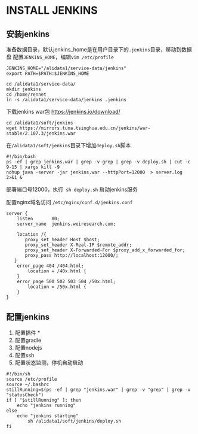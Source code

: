 # INSTALL JENKINS

## 安装jenkins
准备数据目录，默认jenkins_home是在用户目录下的`.jenkins`目录，移动到数据盘
配置`JENKINS_HOME`，编辑`vim /etc/profile`
```
JENKINS_HOME="/alidata1/service-data/jenkins"
export PATH=$PATH:$JENKINS_HOME
```
``` 
cd /alidata1/service-data/
mkdir jenkins
cd /home/rennet
ln -s /alidata1/service-data/jenkins .jenkins
```
下载jenkins war包 https://jenkins.io/download/
``` 
cd /alidata1/soft/jenkins
wget https://mirrors.tuna.tsinghua.edu.cn/jenkins/war-stable/2.107.3/jenkins.war

```
在`/alidata1/soft/jenkins`目录下增加`deploy.sh`脚本
``` 
#!/bin/bash
ps -ef | grep jenkins.war | grep -v grep | grep -v deploy.sh | cut -c 9-15 | xargs kill -9
nohup java -server -jar jenkins.war --httpPort=12000  > server.log 2>&1 &
```
部署端口号12000，执行` sh deploy.sh` 启动jenkins服务

配置nginx域名访问 `/etc/nginx/conf.d/jenkins.conf`
``` 
server {
    listen       80;
    server_name  jenkins.weiresearch.com;

    location /{
       proxy_set_header Host $host;
       proxy_set_header X-Real-IP $remote_addr;
       proxy_set_header X-Forwarded-For $proxy_add_x_forwarded_for;
       proxy_pass http://localhost:12000/;
   }
    error_page 404 /404.html;
        location = /40x.html {
    }
    error_page 500 502 503 504 /50x.html;
        location = /50x.html {
    }
}
```

## 配置jenkins
1. 配置插件
    * 
1. 配置gradle
1. 配置nodejs
1. 配置ssh
1. 配置状态监测，停机自动启动
``` 
#!/bin/sh
source /etc/profile
source ~/.bashrc
stillRunning=$(ps -ef | grep "jenkins.war" | grep -v "grep" | grep -v "statusCheck")
if [ "$stillRunning" ]; then
	echo "jenkins running"
else
	echo "jenkins starting"
        sh /alidata1/soft/jenkins/deploy.sh
fi
```
